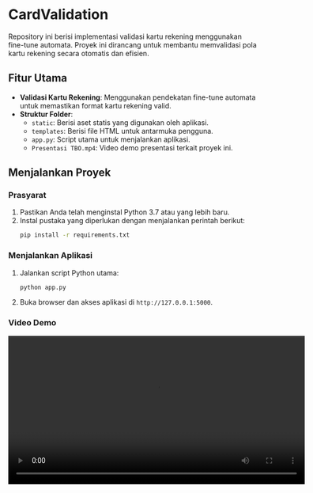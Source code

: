 # CardValidation

Repository ini berisi implementasi validasi kartu rekening menggunakan fine-tune automata. Proyek ini dirancang untuk membantu memvalidasi pola kartu rekening secara otomatis dan efisien. 

## Fitur Utama
- **Validasi Kartu Rekening**: Menggunakan pendekatan fine-tune automata untuk memastikan format kartu rekening valid.
- **Struktur Folder**:
  - `static`: Berisi aset statis yang digunakan oleh aplikasi.
  - `templates`: Berisi file HTML untuk antarmuka pengguna.
  - `app.py`: Script utama untuk menjalankan aplikasi.
  - `Presentasi TBO.mp4`: Video demo presentasi terkait proyek ini.

## Menjalankan Proyek

### Prasyarat
1. Pastikan Anda telah menginstal Python 3.7 atau yang lebih baru.
2. Instal pustaka yang diperlukan dengan menjalankan perintah berikut:
   ```bash
   pip install -r requirements.txt
   ```

### Menjalankan Aplikasi
1. Jalankan script Python utama:
   ```bash
   python app.py
   ```
2. Buka browser dan akses aplikasi di `http://127.0.0.1:5000`.

### Video Demo

<video width="600" controls>
  <source src="./Presentasi%20TBO.mp4" type="video/mp4">
  Your browser does not support the video tag.
</video>

